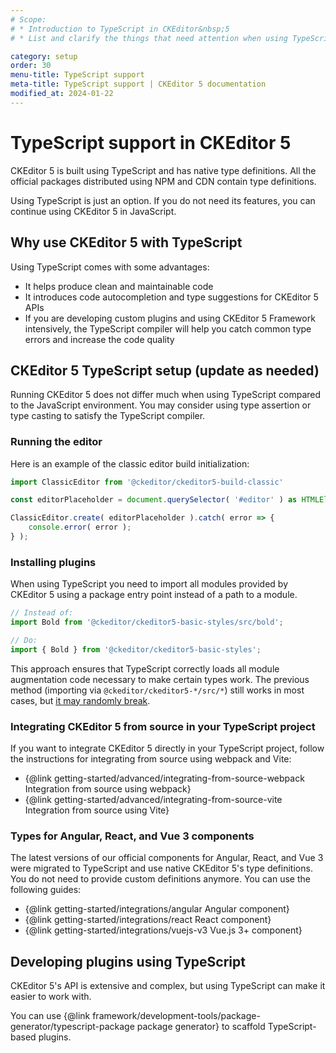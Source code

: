 ```yaml
---
# Scope:
# * Introduction to TypeScript in CKEditor&nbsp;5
# * List and clarify the things that need attention when using TypeScript.

category: setup
order: 30
menu-title: TypeScript support
meta-title: TypeScript support | CKEditor 5 documentation
modified_at: 2024-01-22
---
```


# TypeScript support in CKEditor&nbsp;5

CKEditor&nbsp;5 is built using TypeScript and has native type definitions. All the official packages distributed using NPM and CDN contain type definitions.

<info-box hint>
	Using TypeScript is just an option. If you do not need its features, you can continue using CKEditor&nbsp;5 in JavaScript.
</info-box>

## Why use CKEditor&nbsp;5 with TypeScript

Using TypeScript comes with some advantages:

* It helps produce clean and maintainable code
* It introduces code autocompletion and type suggestions for CKEditor&nbsp;5 APIs
* If you are developing custom plugins and using CKEditor&nbsp;5 Framework intensively, the TypeScript compiler will help you catch common type errors and increase the code quality

## CKEditor&nbsp;5 TypeScript setup (update as needed)

Running CKEditor&nbsp;5 does not differ much when using TypeScript compared to the JavaScript environment. You may consider using type assertion or type casting to satisfy the TypeScript compiler.

### Running the editor

Here is an example of the classic editor build initialization:

```ts
import ClassicEditor from '@ckeditor/ckeditor5-build-classic'

const editorPlaceholder = document.querySelector( '#editor' ) as HTMLElement;

ClassicEditor.create( editorPlaceholder ).catch( error => {
	console.error( error );
} );
```

### Installing plugins

When using TypeScript you need to import all modules provided by CKEditor&nbsp;5 using a package entry point instead of a path to a module.

```ts
// Instead of:
import Bold from '@ckeditor/ckeditor5-basic-styles/src/bold';

// Do:
import { Bold } from '@ckeditor/ckeditor5-basic-styles';
```

This approach ensures that TypeScript correctly loads all module augmentation code necessary to make certain types work. The previous method (importing via `@ckeditor/ckeditor5-*/src/*`) still works in most cases, but [it may randomly break](https://github.com/ckeditor/ckeditor5/issues/13433).

### Integrating CKEditor&nbsp;5 from source in your TypeScript project

If you want to integrate CKEditor&nbsp;5 directly in your TypeScript project, follow the instructions for integrating from source using webpack and Vite:

* {@link getting-started/advanced/integrating-from-source-webpack Integration from source using webpack}
* {@link getting-started/advanced/integrating-from-source-vite Integration from source using Vite}

### Types for Angular, React, and Vue 3 components

The latest versions of our official components for Angular, React, and Vue 3 were migrated to TypeScript and use native CKEditor&nbsp;5's type definitions. You do not need to provide custom definitions anymore. You can use the following guides:

* {@link getting-started/integrations/angular Angular component}
* {@link getting-started/integrations/react React component}
* {@link getting-started/integrations/vuejs-v3 Vue.js 3+ component}

## Developing plugins using TypeScript

CKEditor&nbsp;5's API is extensive and complex, but using TypeScript can make it easier to work with.

You can use {@link framework/development-tools/package-generator/typescript-package package generator} to scaffold TypeScript-based plugins.
